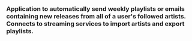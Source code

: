 ### Application to automatically send weekly playlists or emails containing new releases from all of a user's followed artists. Connects to streaming services to import artists and export playlists.
